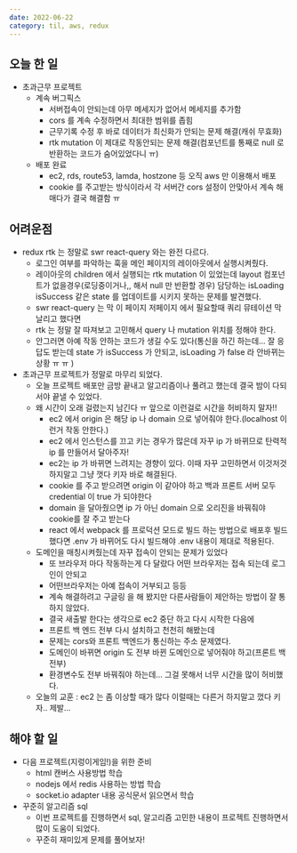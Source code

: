 ```yaml
---
date: 2022-06-22
category: til, aws, redux
---
```


## 오늘 한 일

- 초과근무 프로젝트
  - 계속 버그픽스
    - 서버접속이 안되는데 아무 메세지가 없어서 메세지를 추가함
    - cors 를 계속 수정하면서 최대한 범위를 좁힘
    - 근무기록 수정 후 바로 데이터가 최신화가 안되는 문제 해결(캐쉬 무효화)
    - rtk mutation 이 제대로 작동안되는 문제 해결(컴포넌트를 통째로 null 로 반환하는 코드가 숨어있었다니 ㅠ)
  - 배포 완료
    - ec2, rds, route53, lamda, hostzone 등 오직 aws 만 이용해서 배포
    - cookie 를 주고받는 방식이라서 각 서버간 cors 설정이 안맞아서 계속 해매다가 결국 해결함 ㅠ

## 어려운점

- redux rtk 는 정말로 swr react-query 와는 완전 다르다.
  - 로그인 여부를 파악하는 훅을 메인 페이지의 레이아웃에서 실행시켜줬다.
  - 레이아웃의 children 에서 실행되는 rtk mutation 이 있었는데 layout 컴포넌트가 없을경우(로딩중이거나,, 해서 null 만 반환할 경우) 담당하는 isLoading isSuccess 같은 state 를 업데이트를 시키지 못하는 문제를 발견했다.
  - swr react-query 는 막 이 페이지 저페이지 에서 필요할때 쿼리 뮤테이션 막 날리고 했다면
  - rtk 는 정말 잘 따져보고 고민해서 query 나 mutation 위치를 정해야 한다.
  - 안그러면 아예 작동 안하는 코드가 생길 수도 있다(통신을 하긴 하는데... 잘 응답도 받는데 state 가 isSuccess 가 안되고, isLoading 가 false 라 안바뀌는 상황 ㅠ ㅠ )
- 초과근무 프로젝트가 정말로 마무리 되었다.
  - 오늘 프로젝트 배포만 금방 끝내고 알고리즘이나 풀려고 했는데 결국 밤이 다되서야 끝낼 수 있었다.
  - 왜 시간이 오래 걸렸는지 남긴다 ㅠ 앞으로 이런걸로 시간을 허비하지 말자!!
    - ec2 에서 origin 은 해당 ip 나 domain 으로 넣어줘야 한다.(localhost 이런거 작동 안한다.)
    - ec2 에서 인스턴스를 끄고 키는 경우가 많은데 자꾸 ip 가 바뀌므로 탄력적 ip 를 만들어서 달아주자!
    - ec2는 ip 가 바뀌면 느려지는 경향이 있다. 이때 자꾸 고민하면서 이것저것 하지말고 그냥 껏다 키자 바로 해결된다.
    - cookie 를 주고 받으려면 origin 이 같아야 하고 백과 프론트 서버 모두 credential 이 true 가 되야한다
    - domain 을 달아줬으면 ip 가 아닌 domain 으로 오리진을 바꿔줘야 cookie를 잘 주고 받는다
    - react 에서 webpack 를 프로덕션 모드로 빌드 하는 방법으로 배포후 빌드 했다면
      .env 가 바뀌어도 다시 빌드해야 .env 내용이 제대로 적용된다.
  - 도메인을 매칭시켜줬는데 자꾸 접속이 안되는 문제가 있었다
    - 또 브라우저 마다 작동하는게 다 달랐다 어떤 브라우저는 접속 되는데 로그인이 안되고
    - 어떤브라우저는 아예 접속이 거부되고 등등
    - 계속 해결하려고 구글링 을 해 봤지만 다른사람들이 제안하는 방법이 잘 통하지 않았다.
    - 결국 새출발 한다는 생각으로 ec2 중단 하고 다시 시작한 다음에
    - 프론트 백 엔드 전부 다시 설치하고 천천히 해봤는데
    - 문제는 cors와 프론트 백엔드가 통신하는 주소 문제였다.
    - 도메인이 바뀌면 origin 도 전부 바뀐 도메인으로 넣어줘야 하고(프론트 백 전부)
    - 환경변수도 전부 바꿔줘야 하는데... 그걸 못해서 너무 시간을 많이 허비했다.
  - 오늘의 교훈 : ec2 는 좀 이상할 때가 많다 이럴때는 다른거 하지말고 껐다 키자.. 제발...

## 해야 할 일

- 다음 프로젝트(지렁이게임!)을 위한 준비
  - html 캔버스 사용방법 학습
  - nodejs 에서 redis 사용하는 방법 학습
  - socket.io adapter 내용 공식문서 읽으면서 학습
- 꾸준히 알고리즘 sql
  - 이번 프로젝트를 진행하면서 sql, 알고리즘 고민한 내용이 프로젝트 진행하면서 많이 도움이 되었다.
  - 꾸준히 재미있게 문제를 풀어보자!
